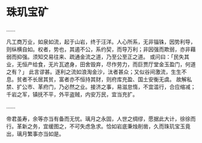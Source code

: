 # 珠玑宝矿

……


凡工商万业，如泉如流，起于山岩，终于汪洋。人心所系，无非锱铢，因势利导，则纵横自如。权者，势也，其遏不公，系约契，而导万利；非因强而欺弱，亦非藉弱而抑强。须知交易往来、疏通金流之道，乃至公至正之道。
或问曰：「民失其业，无恒产给食，无片瓦遮身，田舍毁弃，尽作劳力，而巨贾厅堂金玉盈门，何道之有？」
此言谬甚。逐利之流如浪淘金沙，汰者甚众；又似谷间激流，生生不息。贫者不长居其贫，富者亦不恒持其财，则府库充盈、国土安衡无虞。
故解私禁、扩公市、革府门，乃必然之业。接济之事，易滋怠惰，不宜滥行，合应缩减；千岩之军，镇抚不平，外平盗贼，内安万民，宜当充扩。

……

帝君虽寿，余等亦当有备而无忧。璃月之永固，人世之绸缪，愿据此大计，徐徐而行。革新之务，宜缓图之，不可失虑急求。恰如岩底秉烛削凿，久而珠玑宝玉竟出，璃月繁事亦当如是。